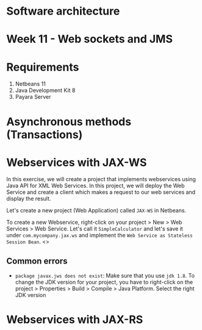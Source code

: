 # Software architecture
# Week 11 - Web sockets and JMS

# Requirements
1. Netbeans 11
2. Java Development Kit 8
3. Payara Server


# Asynchronous methods (Transactions)

# Webservices with JAX-WS

In this exercise, we will create a project that implements webservices using Java API for XML Web Services. In this project, we will deploy the Web Service and create a client which makes a request to our web services and display the result.

Let's create a new project (Web Application) called `JAX-WS` in Netbeans.

To create a new Webservice, right-click on your project > New > Web Services > Web Service. Let's call it `SimpleCalculator` and let's save it under `com.mycompany.jax.ws` and implement the `Web Service as Stateless Session Bean`.
<>


## Common errors
- `package javax.jws does not exist`: Make sure that you use `jdk 1.8`. To change the JDK version for your project, you have to right-click on the project > Properties > Build > Compile > Java Platform. Select the right JDK version

# Webservices with JAX-RS